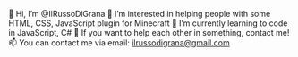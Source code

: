  👋 Hi, I’m @IlRussoDiGrana
 👀 I’m interested in helping people with some HTML, CSS, JavaScript plugin for Minecraft
 🌱 I’m currently learning to code in JavaScript, C#
 🤝 If you want to help each other in something, contact me!
 📫 You can contact me via email: ilrussodigrana@gmail.com


<!---
IlRussoDiGrana/IlRussoDiGrana is a ✨ special ✨ repository because its `README.md` (this file) appears on your GitHub profile.
You can click the Preview link to take a look at your changes.
--->
